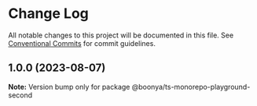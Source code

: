 # Change Log

All notable changes to this project will be documented in this file.
See [Conventional Commits](https://conventionalcommits.org) for commit guidelines.

## 1.0.0 (2023-08-07)

**Note:** Version bump only for package @boonya/ts-monorepo-playground-second
